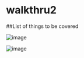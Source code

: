 # walkthru2

##List of things to be covered

![image](https://github.com/fastai-study-live-coding/walkthru2/assets/43887344/a6186fef-13ae-4e1a-a010-8a00c389eaf0)

![image](https://github.com/fastai-study-live-coding/walkthru2/assets/43887344/8f090bfd-d9fa-4015-805a-c31c0a299147)

